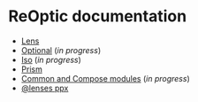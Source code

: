 # ReOptic documentation

- [Lens](lens.md)
- [Optional](optional.md) (_in progress_)
- [Iso](iso.md) (_in progress_)
- [Prism](prism.md)
- [Common and Compose modules](common-and-compose.md) (_in progress_)
- [@lenses ppx](lenses-ppx.md)
